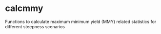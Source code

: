# calcmmy
Functions to calculate maximum minimum yield (MMY) related statistics for different steepness scenarios
